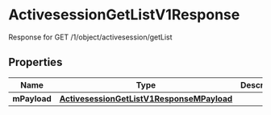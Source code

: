 

# ActivesessionGetListV1Response

Response for GET /1/object/activesession/getList

## Properties

| Name | Type | Description | Notes |
|------------ | ------------- | ------------- | -------------|
|**mPayload** | [**ActivesessionGetListV1ResponseMPayload**](ActivesessionGetListV1ResponseMPayload.md) |  |  |



